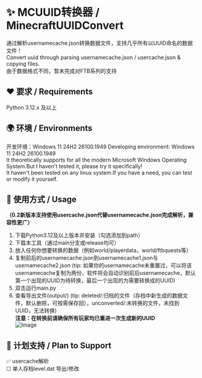 # ✨ MCUUID转换器 / MinecraftUUIDConvert  
通过解析usernamecache.json转换数据文件，支持几乎所有以UUID命名的数据文件！  
Convert uuid through parsing usernamecache.json / usercache.json &amp; copying files.  
由于数据格式不同，暂未完成对FTB系列的支持

##  ❤️ 要求 / Requirements  
Python 3.12.x 及以上

## 🌍 环境 / Environments  
开发环境：Windows 11 24H2 26100.1949 
Developing environment: Windows 11 24H2 26100.1949  
It theoretically supports for all the modern Microsoft Windows Operating System.But I haven't tested it, please try it specifically!  
It haven't been tested on any linux system.If you have a need, you can test or modify it yourself.  

## 🤞 使用方式 / Usage  
**（0.2新版本支持使用usercache.json代替usernamecache.json完成解析，兼容性更广）**  
1. 下载Python3.12及以上版本并安装（勾选添加到path）  
2. 下载本工具（通过main分支或release均可）  
3. 放入任何你想要转换的数据（例如world/playerdata，world/ftbquests等）
4. 复制前后的usernamecache.json到usernamecache1.json与usernamecache2.json
  (tip: 如果你的usernamecache未重置过，可以将该usernamecache复制为两份，软件将会自动识别前后usernamecache，默认第一个出现的UUID为待转换，最后一个出现的为需要转换成的UUID)
5. 双击运行main.py
6. 查看导出文件(output/)
   (tip: deleted/:归档的文件（存档中新生成的数据文件，默认删除，可按需保存回），unconverted/:未转换的文件，未找到UUID，无法转换)  
**注意：在转换前请确保所有玩家均已重进一次生成新的UUID**  
![Image](https://youke1.picui.cn/s1/2025/08/15/689eeec30701f.png)

## 🐸 计划支持 / Plan to Support  
✅ usercache解析  
☐ 单人存档level.dat 导出/修改
